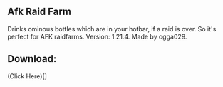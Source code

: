 ## Afk Raid Farm

Drinks ominous bottles which are in your hotbar, if a raid is over. So it's perfect for AFK raidfarms.
Version: 1.21.4.
Made by ogga029.

## Download:
(Click Here)[]
